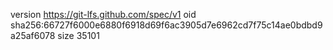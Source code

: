 version https://git-lfs.github.com/spec/v1
oid sha256:66727f6000e6880f6918d69f6ac3905d7e6962cd7f75c14ae0bdbd9a25af6078
size 35101
